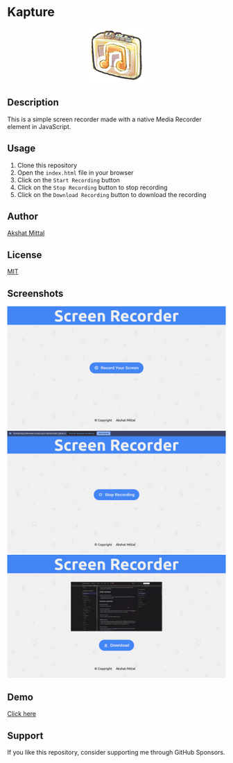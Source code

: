 # Kapture

<p align='center'>
<img src='./favicon.png' alt='favicon' />
</p>

## Description

This is a simple screen recorder made with a native Media Recorder element in JavaScript.

## Usage

1. Clone this repository
2. Open the `index.html` file in your browser
3. Click on the `Start Recording` button
4. Click on the `Stop Recording` button to stop recording
5. Click on the `Download Recording` button to download the recording

## Author

[Akshat Mittal](https://akshatmittal61.vercel.app/)

## License

[MIT](LICENSE)

## Screenshots

![Screenshot 1](images/1.png)
![Screenshot 2](images/2.png)
![Screenshot 3](images/3.png)

## Demo

[Click here](https://akshatmittal61.github.io/screen-recorder/)

## Support

If you like this repository, consider supporting me through GitHub Sponsors.

